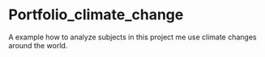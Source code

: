 # Portfolio_climate_change
A example how to analyze subjects in this project me use climate changes around the world. 
